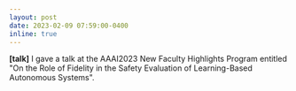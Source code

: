 ```yaml
---
layout: post
date: 2023-02-09 07:59:00-0400
inline: true
---
```



**[talk]** I gave a talk at the AAAI2023 New Faculty Highlights Program entitled "On the Role of Fidelity in the Safety Evaluation of Learning-Based Autonomous Systems".
